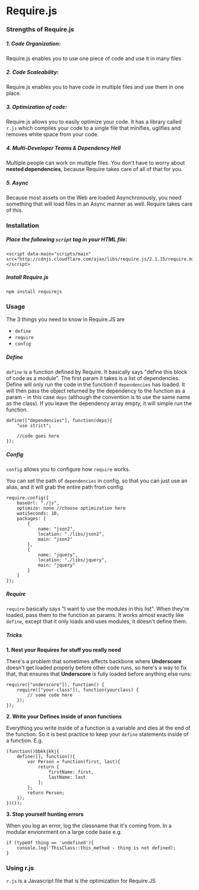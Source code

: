 # Require.js

### Strengths of Require.js

##### 1. Code Organization:

Require.js enables you to use one piece of code and use it in many files

##### 2. Code Scaleability: 

Require.js enables you to have code in multiple files and use them in one place.

##### 3. Optimization of code:

Require.js allows you to easily optimize your code. It has a library called `r.js` which compiles your code to a single file that minifies, uglifies and removes white space from your code.

##### 4. Multi-Developer Teams & Dependency Hell

Multiple people can work on multiple files. You don't have to worry about **nested dependencies**, because Require takes care of all of that for you.

##### 5. Async

Because most assets on the Web are loaded Asynchronously, you need something that will load files in an Async manner as well. Require takes care of this.

### Installation

##### Place the following `script` tag in your HTML file:

	<script data-main="scripts/main" src="http://cdnjs.cloudflare.com/ajax/libs/require.js/2.1.15/require.min.js"></script>
	
##### Install Require.js

	npm install requirejs

### Usage

The 3 things you need to know in Require.JS are 

* `define`
* `require`
* `config`

##### Define

`define` is a function defined by Require. It basically says "define this block of code as a module". The first param it takes is a list of dependencies. Define will only run the code in the function if `dependencies` has loaded. It will then pass the object returned by the dependency to the function as a param - in this case `deps` (although the convention is to use the same name as the class). If you leave the dependency array empty, it will simple run the function.

	define(["dependencies"], function(deps){
		"use strict";
		
		//code goes here
	});

##### Config

`config` allows you to configure how `require` works.

You can set the path of `dependencies` in config, so that you can just use an alias, and it will grab the entire path from config. 

	require.config({
		baseUrl: "./js",
		optimize: none //choose optimization here
		watiSeconds: 10,
		packages: [
			{
				name: "json2",
				location: "./libs/json2",
				main: "json2"
			},
			{
				name: "jquery",
				location: "./libs/jquery",
				main: "jquery"
			}
		]
	});

##### Require

`require` basically says "I want to use the modules in this list". When they're loaded, pass them to the function as params. It works almost exactly like `define`, except that it only loads and uses modules, it doesn't define them.

##### Tricks

**1. Nest your Requires for stuff you really need**

There's a problem that sometimes affects backbone where **Underscore** doesn't get loaded properly before other code runs, so here's a way to fix that, that ensures that **Underscore** is fully loaded before anything else runs:


	require(["underscore"]), function() {
		require(["your-class"]), function(yourclass) {
			// some code here
		});
	});

**2. Write your Defines inside of anon functions**

Everything you write inside of a function is a variable and dies at the end of the function. So it is best practice to keep your `define` statements inside of a function. E.g.

	(function()bbkkjkkj{
		define([], function(){
			var Person = function(first, last){
				return {
					firstName: first,
					lastName: last
				};
			};
			return Person;
		});
	})());

**3. Stop yourself hunting errors**

When you log an error, log the classname that it's coming from. In a modular envionrment on a large code base e.g.

	if (typeOf thing == 'undefined'){
		console.log('ThisClass::this_method - thing is not defined);
	}

### Using r.js

`r.js` is a Javascript file that is the optimization for Require.JS

